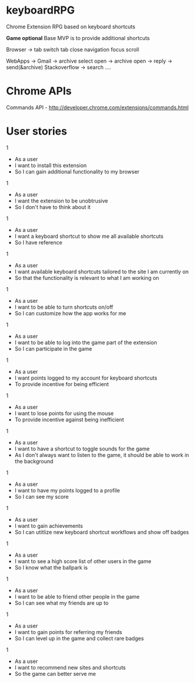 keyboardRPG
===========

Chrome Extension RPG based on keyboard shortcuts

**Game optional**
Base MVP is to provide additional shortcuts

Browser ->
  tab switch
  tab close
  navigation focus
  scroll

WebApps ->
  Gmail ->
    archive
    select
    open -> archive
    open -> reply -> send(&archive)
  Stackoverflow ->
    search
    ....


Chrome APIs
===========
Commands API - http://developer.chrome.com/extensions/commands.html




User stories
============

1
* As a user
* I want to install this extension
* So I can gain additional functionality to my browser

1
* As a user
* I want the extension to be unobtrusive
* So I don't have to think about it

1
* As a user
* I want a keyboard shortcut to show me all available shortcuts
* So I have reference

1
* As a user
* I want available keyboard shortcuts tailored to the site I am currently on
* So that the functionality is relevant to what I am working on

1
* As a user
* I want to be able to turn shortcuts on/off
* So I can customize how the app works for me

1
* As a user
* I want to be able to log into the game part of the extension
* So I can participate in the game

1
* As a user
* I want points logged to my account for keyboard shortcuts
* To provide incentive for being efficient

1
* As a user
* I want to lose points for using the mouse
* To provide incentive against being inefficient

1
* As a user
* I want to have a shortcut to toggle sounds for the game
* As I don't always want to listen to the game, it should be able to work in the background

1
* As a user
* I want to have my points logged to a profile
* So I can see my score

1
* As a user
* I want to gain achievements
* So I can utitlize new keyboard shortcut workflows and show off badges

1
* As a user
* I want to see a high score list of other users in the game
* So I know what the ballpark is

1
* As a user
* I want to be able to friend other people in the game
* So I can see what my friends are up to

1
* As a user
* I want to gain points for referring my friends
* So I can level up in the game and collect rare badges

1
* As a user
* I want to recommend new sites and shortcuts
* So the game can better serve me


